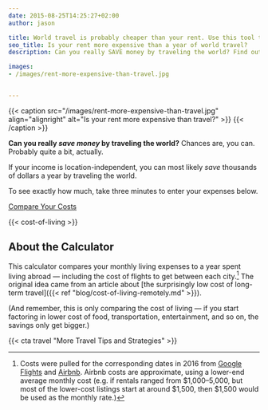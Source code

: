 ```yaml
---
date: 2015-08-25T14:25:27+02:00
author: jason

title: World travel is probably cheaper than your rent. Use this tool to compare the cost.
seo_title: Is your rent more expensive than a year of world travel?
description: Can you really SAVE money by traveling the world? Find out now! Use this calculator to compare your monthly living expenses to the cost of a year abroad.

images:
- /images/rent-more-expensive-than-travel.jpg


---
```

{{< caption src="/images/rent-more-expensive-than-travel.jpg"
            align="alignright"
            alt="Is your rent more expensive than travel?" >}}
{{< /caption >}}

<p class="lead"><strong>Can you really <em>save money</em> by traveling the world?</strong> Chances are, you can. Probably quite a bit, actually.</p>

If your income is location-independent, you can most likely _save_ thousands of dollars a year by traveling the world.

To see exactly how much, take three minutes to enter your expenses below.

<a href="#enter-bills" class="cost-of-living__continue-link">Compare Your Costs</a>

{{< cost-of-living >}}

## About the Calculator

This calculator compares your monthly living expenses to a year spent living abroad — including the cost of flights to get between each city.[^cost-source] The original idea came from an article about [the surprisingly low cost of long-term travel]({{< ref "blog/cost-of-living-remotely.md" >}}).

[^cost-source]:
    Costs were pulled for the corresponding dates in 2016 from [Google Flights](https://www.google.com/flights/) and [Airbnb](https://www.airbnb.com/c/jlengstorf?s=1). Airbnb costs are approximate, using a lower-end average monthly cost (e.g. if rentals ranged from $1,000–5,000, but most of the lower-cost listings start at around $1,500, then $1,500 would be used as the monthly rate.)

(And remember, this is only comparing the cost of living — if you start factoring in lower cost of food, transportation, entertainment, and so on, the savings only get bigger.)

{{< cta travel "More Travel Tips and Strategies" >}}

